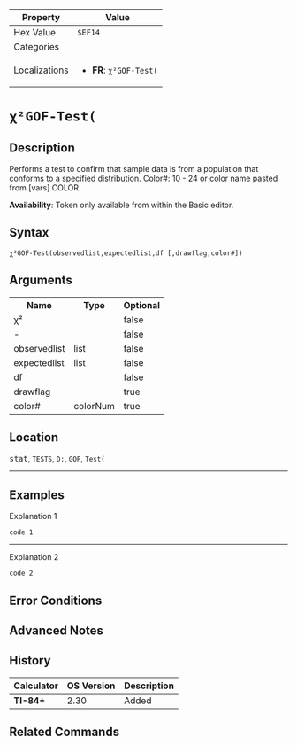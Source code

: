 | Property      | Value |
|---------------|-------|
| Hex Value     | `$EF14`|
| Categories    | <ul></ul> |
| Localizations | <ul><li><b>FR</b>: `χ²GOF-Test(`</li></ul> |

# `χ²GOF-Test(`

## Description
Performs a test to confirm that sample data is from a population that conforms to a specified distribution.
Color#: 10 - 24 or color name pasted from [vars] COLOR.


<b>Availability</b>: Token only available from within the Basic editor.

## Syntax
`χ²GOF-Test(observedlist,expectedlist,df [,drawflag,color#])`

## Arguments
<table>
<tr><th>Name</th><th>Type</th><th>Optional</th></tr>

<tr><td>χ²</td><td></td><td>false</td></tr>

<tr><td>-</td><td></td><td>false</td></tr>

<tr><td>observedlist</td><td>list</td><td>false</td></tr>

<tr><td>expectedlist</td><td>list</td><td>false</td></tr>

<tr><td>df</td><td></td><td>false</td></tr>

<tr><td>drawflag</td><td></td><td>true</td></tr>

<tr><td>color#</td><td>colorNum</td><td>true</td></tr>

</table>

## Location
<kbd>stat</kbd>, `TESTS`, `D:`, `GOF`, `Test(`
<hr>

## Examples

Explanation 1
```ti-basic
code 1
```
---
Explanation 2
```ti-basic
code 2
```

## Error Conditions


## Advanced Notes


## History
| Calculator | OS Version | Description |
|------------|------------|-------------|
| <b>TI-84+</b> | 2.30 | Added

## Related Commands

    